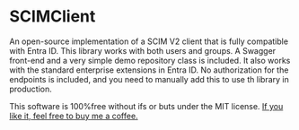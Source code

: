 # SCIMClient
An open-source implementation of a SCIM V2 client that is fully compatible with Entra ID. This library works with both users and groups. A Swagger front-end and a very simple demo repository class is included. It also works with the standard enterprise extensions in Entra ID. No authorization for the endpoints is included, and you need to manually add this to use th library in production.

This software is 100%free without ifs or buts under the MIT license. [If you like it, feel free to buy me a coffee.](buymeacoffee.com/Tobiesen)
